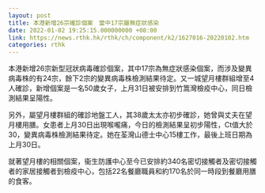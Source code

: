 ```yaml
---
layout: post
title: 本港新增26宗確診個案　當中17宗屬無症狀感染
date: 2022-01-02 19:25:15.000000000 +08:00
link: https://news.rthk.hk/rthk/ch/component/k2/1627016-20220102.htm
categories: rthk
---
```


本港新增26宗新型冠狀病毒確診個案，其中17宗為無症狀感染個案，而涉及變異病毒株的有24宗，餘下2宗的變異病毒株檢測結果待定。又一城望月樓群組增至4人確診，新增個案是一名50歲女子，上月31日被安排到竹篙灣檢疫中心，同日檢測結果呈陽性。

另外，屬望月樓群組的確診地盤工人，其38歲太太亦初步確診，她曾與丈夫在望月樓用膳。女患者上月30日出現喉嚨痛，今日的檢測結果呈初步陽性，Ct值大於30，變異病毒株檢測結果待定。她在荃灣山德士中心15樓工作，最後上班日期為上月30日。

就著望月樓的相關個案，衞生防護中心至今已安排約340名密切接觸者及密切接觸者的家居接觸者到檢疫中心，包括22名餐廳職員和約170名於同一時段到餐廳用膳的食客。
